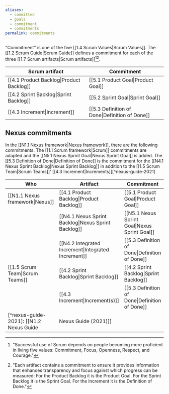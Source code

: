 ```yaml
---
aliases:
  - committed
  - goals
  - commitment
  - commitments
permalink: commitments
---
```

"Commitment" is one of the five [[1.4 Scrum Values|Scrum Values]]. The [[1.2 Scrum Guide|Scrum Guide]] defines a commitment for each of the three [[1.7 Scrum artifacts|Scrum artifacts]][^successful-use][^each-artifact].

| Scrum artifact                           | Commitment                                     |
| ---------------------------------------- | ---------------------------------------------- |
| [[4.1 Product Backlog\|Product Backlog]] | [[5.1 Product Goal\|Product Goal]]             |
| [[4.2 Sprint Backlog\|Sprint Backlog]]   | [[5.2 Sprint Goal\|Sprint Goal]]               |
| [[4.3 Increment\|Increment]]             | [[5.3 Definition of Done\|Definition of Done]] |
[^successful-use]: "Successful use of Scrum depends on people becoming more proficient in living five values: Commitment, Focus, Openness, Respect, and Courage."[^scrum-guide-2020]
[^each-artifact]: "Each artifact contains a commitment to ensure it provides information that enhances transparency and focus against which progress can be measured: For the Product Backlog it is the Product Goal. For the Sprint Backlog it is the Sprint Goal. For the Increment it is the Definition of Done."[^scrum-guide-2020]

[^scrum-guide-2020]: [[1.2 Scrum Guide|Scrum Guide (2020)]]

## Nexus commitments

In the [[N1.1 Nexus framework|Nexus framework]], there are the following commitments. The [[1.1 Scrum framework|Scrum]] commitments are adapted and the [[N5.1 Nexus Sprint Goal|Nexus Sprint Goal]] is added. The [[5.3 Definition of Done|Definition of Done]] is the commitment for the [[N4.1 Nexus Sprint Backlog|Nexus Sprint Backlog]] in addition to the [[1.5 Scrum Team|Scrum Teams]]' [[4.3 Increment|Increments]][^nexus-guide-2021]

| Who                             | Artifact                                            | Commitment                                     |
| ------------------------------- | --------------------------------------------------- | ---------------------------------------------- |
| [[N1.1 Nexus framework\|Nexus]] | [[4.1 Product Backlog\|Product Backlog]]            | [[5.1 Product Goal\|Product Goal]]             |
|                                 | [[N4.1 Nexus Sprint Backlog\|Nexus Sprint Backlog]] | [[N5.1 Nexus Sprint Goal\|Nexus Sprint Goal]]  |
|                                 | [[N4.2 Integrated Increment\|Integrated Increment]] | [[5.3 Definition of Done\|Definition of Done]] |
| [[1.5 Scrum Team\|Scrum Teams]] | [[4.2 Sprint Backlog\|Sprint Backlog]]              | [[4.2 Sprint Backlog\|Sprint Backlog]]         |
|                                 | [[4.3 Increment\|Increment(s)]]                     | [[5.3 Definition of Done\|Definition of Done]] |
[^nexus-guide-2021]: [[N1.2 Nexus Guide|Nexus Guide (2021)]]
